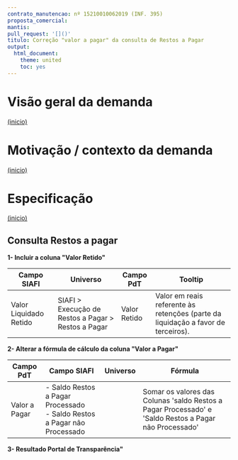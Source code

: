 ```yaml
---
contrato_manutencao: nº 15210010062019 (INF. 395)
proposta_comercial:
mantis:
pull_request: '[]()'
titulo: Correção "valor a pagar" da consulta de Restos a Pagar
output:
  html_document:
    theme: united
    toc: yes
---
```


# Visão geral da demanda
<a href="#top">(inicio)</a>




# Motivação / contexto da demanda
<a href="#top">(inicio)</a>



# Especificação
<a href="#top">(inicio)</a>

## Consulta Restos a pagar

**1- Incluir a coluna "Valor Retido"**

| Campo SIAFI| Universo| Campo PdT | Tooltip |
|---|---|-|--|
| Valor Liquidado Retido |  SIAFI > Execução de Restos a Pagar > Restos a Pagar | Valor Retido| Valor em reais referente às retenções (parte da liquidação a favor de terceiros).

**2- Alterar a fórmula de cálculo da coluna "Valor a Pagar"**




|Campo PdT| Campo SIAFI|Universo| Fórmula|
|---|---|-|--|
| Valor a Pagar | - Saldo Restos a Pagar   Processado<br>  - Saldo Restos a Pagar não Processado | | Somar os valores das Colunas 'saldo Restos a Pagar   Processado' e 'Saldo Restos a Pagar não Processado'


**3- Resultado Portal de Transparência"**
